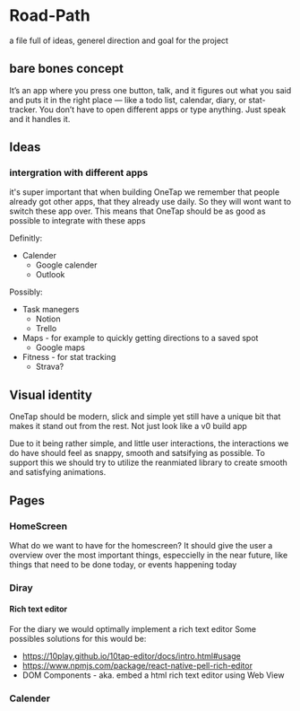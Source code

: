 # Road-Path

a file full of ideas, generel direction and goal for the project

## bare bones concept

It’s an app where you press one button, talk, and it figures out what you said and puts it in the right place — like a todo list, calendar, diary, or stat-tracker.
You don’t have to open different apps or type anything. Just speak and it handles it.

## Ideas

### intergration with different apps

it's super important that when building OneTap we remember that people already got other apps, that they already use daily. So they will wont want to switch these app over. This means that OneTap should be as good as possible to integrate with these apps

Definitly:

- Calender
  - Google calender
  - Outlook

Possibly:

- Task manegers
  - Notion
  - Trello
- Maps - for example to quickly getting directions to a saved spot
  - Google maps
- Fitness - for stat tracking
  - Strava?

## Visual identity

OneTap should be modern, slick and simple yet still have a unique bit that makes it stand out from the rest. Not just look like a v0 build app

Due to it being rather simple, and little user interactions, the interactions we do have should feel as snappy, smooth and satsifying as possible. To support this we should try to utilize the reanmiated library to create smooth and satisfying animations.

## Pages

### HomeScreen

What do we want to have for the homescreen?
It should give the user a overview over the most important things, especcielly in the near future, like things that need to be done today, or events happening today

### Diray

#### Rich text editor

For the diary we would optimally implement a rich text editor
Some possibles solutions for this would be:

- https://10play.github.io/10tap-editor/docs/intro.html#usage
- https://www.npmjs.com/package/react-native-pell-rich-editor
- DOM Components - aka. embed a html rich text editor using Web View

### Calender
